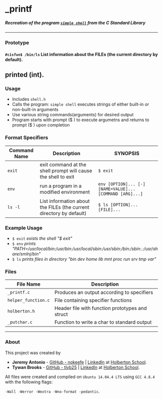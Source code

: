 # _printf
##### Recreation of the program [`simple shell`](http://linuxcommand.org/lc3_lts0010.php) from the C Standard Library
---
### Prototype
#### `#cisfun$ /bin/ls` List information about the FILEs (the current directory by default).
printed (int).
---
### Usage
- Includes `shell.h`
- Calls the program: `simple shell` executes strings of either built-in or non-built-in arguments
- Use various string commands(arguments) for desired output
- Program starts with prompt ($ ) to execute argumetns and returns to prompt ($ ) upon completion
### Format Specifiers
Command Name | Description | SYNOPSIS
--- | --- | ---
`exit` | exit command at the shell prompt will cause the shell to exit | `$ exit`
`env` | run a program in a modified environment | `env [OPTION]... [-] [NAME=VALUE]... [COMMAND [ARG]...]`
`ls -l` | List information about the FILEs (the current directory by default) | `$ ls [OPTION]... [FILE]... `
### Example Usage
- `$ exit` *exists the shell "$ exit"*
- `$ env` *prints "PATH=/usr/local/bin:/usr/bin:/usr/local/sbin:/usr/sbin:/bin:/sbin:.:/usr/share/smlnj/bin"*
- `$ ls` *prints files in directory  "bin   dev  home  lib mnt  proc  run   srv  tmp  var"*
### Files
File Name | Description
--- | ---
`_printf.c` | Produces an output according to specifiers 
`helper_function.c` | File containing specifier functions
`holberton.h` | Header file with function prototypes and struct
`_putchar.c` | Function to write a char to standard output
---

### About
This project was created by
* **Jeremy Antonio** - [GitHub - nokeefe](https://github.com/nokeefe) | [LinkedIn](https://www.linkedin.com/in/nbokeefe/) at [Holberton
School](http://holbertonschool.com).
* **Tywan Brooks** - [GitHub - tlvb25](https://github.com/tlvb25) | [LinkedIn](https://www.linkedin.com/in/tywan-brooks-a3b78716/) at [Holberton
School](http://holbertonschool.com).

All files were created and compiled on `Ubuntu 14.04.4 LTS` using `GCC 4.8.4` with
the following flags:

`-Wall -Werror -Wextra -Wno-format -pedantic`.